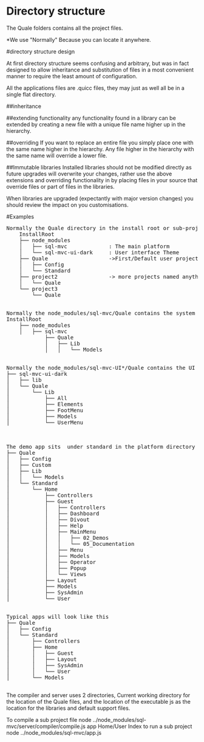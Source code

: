 # Directory structure

The Quale folders contains all the project files.

*We use "Normally" Because you can locate it anywhere.

#directory structure design	

At first directory structure seems confusing and arbitrary, but was in fact designed to allow inheritance and substitution of files in a most convenient manner to require the least amount of configuration.

All the applications files are .quicc files, they may just as well all be in a single flat directory.
	
##inheritance


##extending functionality
any functionality found in a library can be extended by creating a new file with a unique file name higher up in the hierarchy.

##overriding
If you want to replace an entire file you simply place one with the same name higher in the hierarchy.
Any file higher in the hierarchy with the same name will override a lower file.
	
##Immutable libraries
Installed libraries should not be modified directly as future upgrades will overwrite your changes,
rather use the above extensions and overriding functionality in by placing files in your source that override files or part of files in the libraries. 

When libraries are upgraded (expectantly with major version changes) you should review the impact on you customisations.

	
	


#Examples

<pre>
Normally the Quale directory in the install root or sub-projects contains the user project files.
	InstallRoot
    ├── node_modules
    │   ├── sql-mvc				: The main platform
    │   └── sql-mvc-ui-dark		: User interface Theme
    ├── Quale					->First/Default user project
    │   ├── Config
    │   └── Standard	
    ├── project2				-> more projects named anything
    │   └── Quale
    └── project3
        └── Quale


Normally the node_modules/sql-mvc/Quale contains the system libraries.	 
InstallRoot
    ├── node_modules	 
    │   ├── sql-mvc	
			├── Quale
			│   ├── Lib
			│   │   └── Models
	 
	 
Normally the node_modules/sql-mvc-UI*/Quale contains the UI libraries.	
├── sql-mvc-ui-dark
│   ├── lib
│   └── Quale
│       └── Lib
│           ├── All
│           ├── Elements
│           ├── FootMenu
│           ├── Models
│           └── UserMenu

	
	
The demo app sits  under standard in the platform directory :  Quale/Standard 	
├── Quale
│   ├── Config
│   ├── Custom
│   ├── Lib
│   │   └── Models
│   └── Standard
│       └── Home
│           ├── Controllers
│           ├── Guest
│           │   ├── Controllers
│           │   ├── Dashboard
│           │   ├── Divout
│           │   ├── Help
│           │   ├── MainMenu
│           │   │   ├── 02_Demos
│           │   │   └── 05_Documentation
│           │   ├── Menu
│           │   ├── Models
│           │   ├── Operator
│           │   ├── Popup
│           │   └── Views
│           ├── Layout
│           ├── Models
│           ├── SysAdmin
│           └── User

	
Typical apps will look like this	
├── Quale
│   ├── Config
│   └── Standard
│       ├── Controllers
│       ├── Home
│       │   ├── Guest
│       │   ├── Layout
│       │   ├── SysAdmin
│       │   └── User
│       └── Models

</pre>


The compiler and server uses 2 directories,
Current working directory for the location of the Quale files, and the location of the executable 
js as the location for the libraries and default support files.

To compile a sub project file
	node ../node_modules/sql-mvc/server/compiler/compile.js  app Home/User Index
to run	a sub project
	node ../node_modules/sql-mvc/app.js
	
	